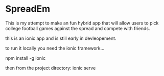 # SpreadEm

This is my attempt to make an fun hybrid app that will allow users to pick college football games against the spread and compete with friends.

this is an ionic app and is still early in devleopement.

to run it locally you need the ionic framework...

npm install -g ionic

then from the project directory:
ionic serve
